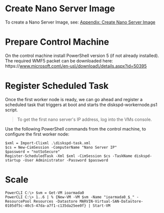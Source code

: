 # Create Nano Server Image

To create a Nano Server Image, see: [Appendix: Create Nano Server Image](/appendix-create-nano-server-image.md)

# Prepare Control Machine

On the control machine install PowerShell version 5 \(if not already installed\). The required WMF5 packet can be downloaded here: https:\/\/www.microsoft.com\/en-us\/download\/details.aspx?id=50395

# Register Scheduled Task

Once the first worker node is ready, we can go ahead and register a scheduled task that triggers at boot and starts the diskspd-workernode.ps1 script.

> To get the first nano server's IP address, log into the VMs console.

Use the following PowerShell commands from the control machine, to configure the first worker node:

```
$xml = Import-Clixml .\diskspd-task.xml
$cs = New-CimSession -ComputerName "Nano Server IP"
$password = "notSoSecure"
Register-ScheduledTask -Xml $xml -CimSession $cs -TaskName diskspd-startup -User Administrator -Password $password
```

# Scale

```
PowerCLI C:\> $vm = Get-VM ioarmada0
PowerCLI C:\> 1..6 | % {New-VM -VM $vm -Name "ioarmada0_$_" -ResourcePool Resources -Datastore MARVIN-Virtual-SAN-Datastore-0105df5c-40c5-47da-a7f1-c135da25ee0f} | Start-VM
```

